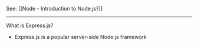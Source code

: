 See: [[Node - Introduction to Node.js?]]

--- 

What is Express.js?
- Express.js is a popular server-side Node.js framework

